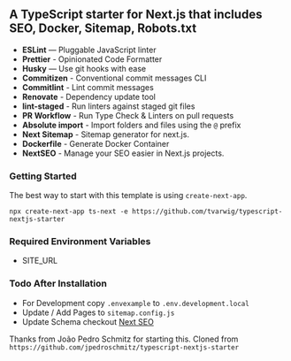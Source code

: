 
## A TypeScript starter for Next.js that includes SEO, Docker, Sitemap, Robots.txt

- **ESLint** — Pluggable JavaScript linter
- **Prettier** - Opinionated Code Formatter
- **Husky** — Use git hooks with ease
- **Commitizen** - Conventional commit messages CLI
- **Commitlint** - Lint commit messages
- **Renovate** - Dependency update tool
- **lint-staged** - Run linters against staged git files
- **PR Workflow** - Run Type Check & Linters on pull requests
- **Absolute import** - Import folders and files using the `@` prefix
- **Next Sitemap** - Sitemap generator for next.js.
- **Dockerfile** - Generate Docker Container
- **NextSEO** - Manage your SEO easier in Next.js projects.

### Getting Started

The best way to start with this template is using `create-next-app`.

```
npx create-next-app ts-next -e https://github.com/tvarwig/typescript-nextjs-starter
```

### Required Environment Variables
- SITE_URL

### Todo After Installation
- For Development copy `.envexample` to `.env.development.local`
- Update / Add Pages to `sitemap.config.js`
- Update Schema checkout [Next SEO](https://github.com/garmeeh/next-seo)


Thanks from João Pedro Schmitz for starting this. Cloned from `https://github.com/jpedroschmitz/typescript-nextjs-starter`
